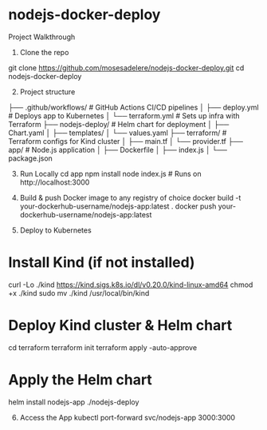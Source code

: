 # nodejs-docker-deploy
Project Walkthrough
1. Clone the repo

git clone https://github.com/mosesadelere/nodejs-docker-deploy.git
cd nodejs-docker-deploy

2. Project structure

├── .github/workflows/       # GitHub Actions CI/CD pipelines
│   ├── deploy.yml           # Deploys app to Kubernetes
│   └── terraform.yml        # Sets up infra with Terraform
├── nodejs-deploy/           # Helm chart for deployment
│   ├── Chart.yaml
│   ├── templates/
│   └── values.yaml
├── terraform/               # Terraform configs for Kind cluster
│   ├── main.tf
│   └── provider.tf
├── app/                     # Node.js application
│   ├── Dockerfile
│   ├── index.js
│   └── package.json


3. Run Locally
cd app
npm install
node index.js  # Runs on http://localhost:3000

4. Build & push Docker image to any registry of choice
docker build -t your-dockerhub-username/nodejs-app:latest .
docker push your-dockerhub-username/nodejs-app:latest

5. Deploy to Kubernetes
# Install Kind (if not installed)
curl -Lo ./kind https://kind.sigs.k8s.io/dl/v0.20.0/kind-linux-amd64
chmod +x ./kind
sudo mv ./kind /usr/local/bin/kind

# Deploy Kind cluster & Helm chart
cd terraform
terraform init
terraform apply -auto-approve

# Apply the Helm chart
helm install nodejs-app ./nodejs-deploy

6. Access the App
kubectl port-forward svc/nodejs-app 3000:3000